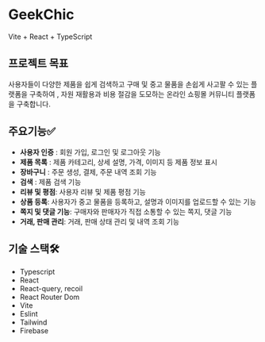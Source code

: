 # GeekChic 
Vite + React + TypeScript

## 프로젝트 목표

사용자들이 다양한 제품을 쉽게 검색하고 구매 및 중고 물품을 손쉽게 사고팔 수 있는 플랫폼을 구축하여 , 자원 재활용과 비용 절감을 도모하는 온라인 쇼핑몰 커뮤니티 플랫폼을 구축합니다.

## **주요기능✅**

- **사용자 인증** : 회원 가입, 로그인 및 로그아웃 기능
- **제품 목록** : 제품 카테고리, 상세 설명, 가격, 이미지 등 제품 정보 표시
- **장바구니** : 주문 생성, 결제, 주문 내역 조회 기능
- **검색** : 제품 검색 기능
- **리뷰 및 평점**: 사용자 리뷰 및 제품 평점 기능
- **상품 등록**: 사용자가 중고 물품을 등록하고, 설명과 이미지를 업로드할 수 있는 기능
- **쪽지 및 댓글 기능**: 구매자와 판매자가 직접 소통할 수 있는  쪽지, 댓글 기능
- **거래, 판매 관리**: 거래, 판매 상태 관리 및 내역 조회 기능

## 기술 스택🛠️

- Typescript
- React
- React-query, recoil
- React Router Dom
- Vite
- Eslint
- Tailwind
- Firebase